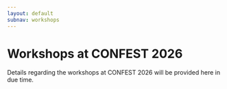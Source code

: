 ```yaml
---
layout: default
subnav: workshops
---
```

# Workshops at CONFEST 2026

Details regarding the workshops at CONFEST 2026 will be provided here in due time.
